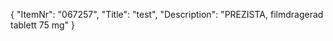 {
  "ItemNr": "067257",
  "Title": "test",
  "Description": "PREZISTA, filmdragerad tablett 75 mg"
}